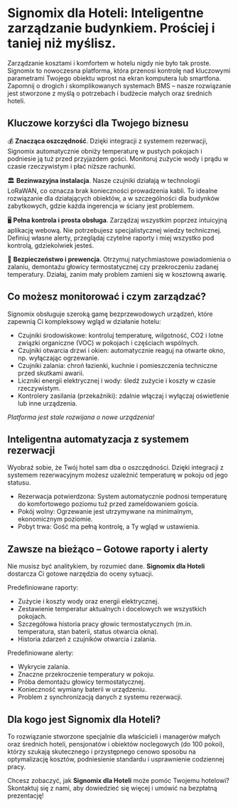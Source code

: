 # Signomix dla Hoteli: Inteligentne zarządzanie budynkiem. Prościej i taniej niż myślisz.

Zarządzanie kosztami i komfortem w hotelu nigdy nie było tak proste. Signomix to nowoczesna platforma, która przenosi kontrolę nad kluczowymi parametrami Twojego obiektu wprost na ekran komputera lub smartfona. Zapomnij o drogich i skomplikowanych systemach BMS – nasze rozwiązanie jest stworzone z myślą o potrzebach i budżecie małych oraz średnich hoteli.

## Kluczowe korzyści dla Twojego biznesu

💰 **Znacząca oszczędność**. Dzięki integracji z systemem rezerwacji, Signomix automatycznie obniży temperaturę w pustych pokojach i podniesie ją tuż przed przyjazdem gości. Monitoruj zużycie wody i prądu w czasie rzeczywistym i płać niższe rachunki.

🏛️ **Bezinwazyjna instalacja**. Nasze czujniki działają w technologii LoRaWAN, co oznacza brak konieczności prowadzenia kabli. To idealne rozwiązanie dla działających obiektów, a w szczególności dla budynków zabytkowych, gdzie każda ingerencja w ściany jest problemem.

🖥️ **Pełna kontrola i prosta obsługa**. Zarządzaj wszystkim poprzez intuicyjną aplikację webową. Nie potrzebujesz specjalistycznej wiedzy technicznej. Definiuj własne alerty, przeglądaj czytelne raporty i miej wszystko pod kontrolą, gdziekolwiek jesteś.

🔔 **Bezpieczeństwo i prewencja**. Otrzymuj natychmiastowe powiadomienia o zalaniu, demontażu głowicy termostatycznej czy przekroczeniu zadanej temperatury. Działaj, zanim mały problem zamieni się w kosztowną awarię.

## Co możesz monitorować i czym zarządzać?

Signomix obsługuje szeroką gamę bezprzewodowych urządzeń, które zapewnią Ci kompleksowy wgląd w działanie hotelu:

- Czujniki środowiskowe: kontroluj temperaturę, wilgotność, CO2 i lotne związki organiczne (VOC) w pokojach i częściach wspólnych.
- Czujniki otwarcia drzwi i okien: automatycznie reaguj na otwarte okno, np. wyłączając ogrzewanie.
- Czujniki zalania: chroń łazienki, kuchnie i pomieszczenia techniczne przed skutkami awarii.
- Liczniki energii elektrycznej i wody: śledź zużycie i koszty w czasie rzeczywistym.
- Kontrolery zasilania (przekaźniki): zdalnie włączaj i wyłączaj oświetlenie lub inne urządzenia.

*Platforma jest stale rozwijana o nowe urządzenia!*

## Inteligentna automatyzacja z systemem rezerwacji

Wyobraź sobie, że Twój hotel sam dba o oszczędności. Dzięki integracji z systemem rezerwacyjnym możesz uzależnić temperaturę w pokoju od jego statusu.

- Rezerwacja potwierdzona: System automatycznie podnosi temperaturę do komfortowego poziomu tuż przed zameldowaniem gościa.
- Pokój wolny: Ogrzewanie jest utrzymywane na minimalnym, ekonomicznym poziomie.
- Pobyt trwa: Gość ma pełną kontrolę, a Ty wgląd w ustawienia.

## Zawsze na bieżąco – Gotowe raporty i alerty

Nie musisz być analitykiem, by rozumieć dane. **Signomix dla Hoteli** dostarcza Ci gotowe narzędzia do oceny sytuacji.

Predefiniowane raporty:

- Zużycie i koszty wody oraz energii elektrycznej.
- Zestawienie temperatur aktualnych i docelowych we wszystkich pokojach.
- Szczegółowa historia pracy głowic termostatycznych (m.in. temperatura, stan baterii, status otwarcia okna).
- Historia zdarzeń z czujników otwarcia i zalania.

Predefiniowane alerty:

- Wykrycie zalania.
- Znaczne przekroczenie temperatury w pokoju.
- Próba demontażu głowicy termostatycznej.
- Konieczność wymiany baterii w urządzeniu.
- Problem z synchronizacją danych z systemu rezerwacji.

## Dla kogo jest Signomix dla Hoteli?

To rozwiązanie stworzone specjalnie dla właścicieli i managerów małych oraz średnich hoteli, pensjonatów i obiektów noclegowych (do 100 pokoi), którzy szukają skutecznego i przystępnego cenowo sposobu na optymalizację kosztów, podniesienie standardu i usprawnienie codziennej pracy.

Chcesz zobaczyć, jak **Signomix dla Hoteli** może pomóc Twojemu hotelowi?
Skontaktuj się z nami, aby dowiedzieć się więcej i umówić na bezpłatną prezentację!